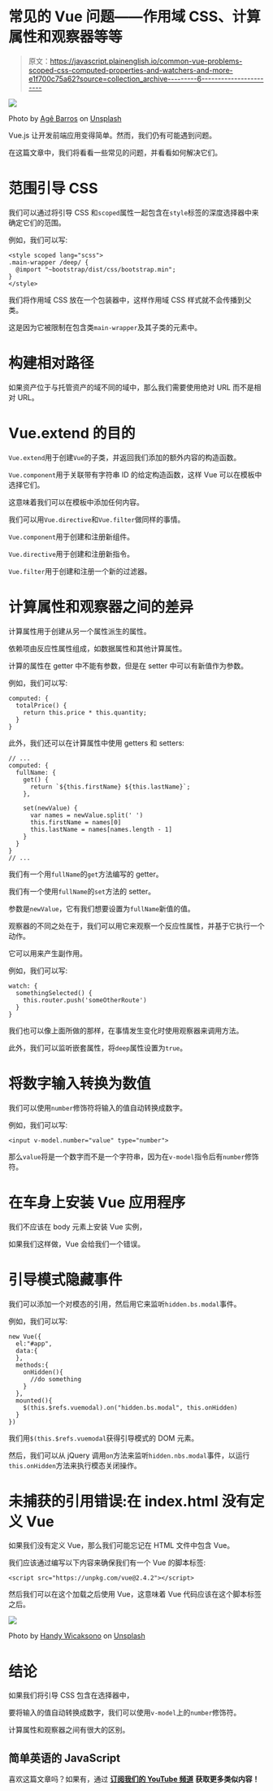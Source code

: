 # 常见的 Vue 问题——作用域 CSS、计算属性和观察器等等

> 原文：<https://javascript.plainenglish.io/common-vue-problems-scoped-css-computed-properties-and-watchers-and-more-e1f700c75a62?source=collection_archive---------6----------------------->

![](img/ea191f608e4dbfbe798a05b08895d5aa.png)

Photo by [Agê Barros](https://unsplash.com/@agebarros?utm_source=medium&utm_medium=referral) on [Unsplash](https://unsplash.com?utm_source=medium&utm_medium=referral)

Vue.js 让开发前端应用变得简单。然而，我们仍有可能遇到问题。

在这篇文章中，我们将看看一些常见的问题，并看看如何解决它们。

# 范围引导 CSS

我们可以通过将引导 CSS 和`scoped`属性一起包含在`style`标签的深度选择器中来确定它们的范围。

例如，我们可以写:

```
<style scoped lang="scss">
.main-wrapper /deep/ {
  @import "~bootstrap/dist/css/bootstrap.min";
}
</style>
```

我们将作用域 CSS 放在一个包装器中，这样作用域 CSS 样式就不会传播到父类。

这是因为它被限制在包含类`main-wrapper`及其子类的元素中。

# 构建相对路径

如果资产位于与托管资产的域不同的域中，那么我们需要使用绝对 URL 而不是相对 URL。

# Vue.extend 的目的

`Vue.extend`用于创建`Vue`的子类，并返回我们添加的额外内容的构造函数。

`Vue.component`用于关联带有字符串 ID 的给定构造函数，这样 Vue 可以在模板中选择它们。

这意味着我们可以在模板中添加任何内容。

我们可以用`Vue.directive`和`Vue.filter`做同样的事情。

`Vue.component`用于创建和注册新组件。

`Vue.directive`用于创建和注册新指令。

`Vue.filter`用于创建和注册一个新的过滤器。

# 计算属性和观察器之间的差异

计算属性用于创建从另一个属性派生的属性。

依赖项由反应性属性组成，如数据属性和其他计算属性。

计算的属性在 getter 中不能有参数，但是在 setter 中可以有新值作为参数。

例如，我们可以写:

```
computed: {
  totalPrice() {
    return this.price * this.quantity;
  }
}
```

此外，我们还可以在计算属性中使用 getters 和 setters:

```
// ...
computed: {
  fullName: {
    get() {
      return `${this.firstName} ${this.lastName}`;
    },

    set(newValue) {
      var names = newValue.split(' ')
      this.firstName = names[0]
      this.lastName = names[names.length - 1]
    }
  }
}
// ...
```

我们有一个用`fullName`的`get`方法编写的 getter。

我们有一个使用`fullName`的`set`方法的 setter。

参数是`newValue`，它有我们想要设置为`fullName`新值的值。

观察器的不同之处在于，我们可以用它来观察一个反应性属性，并基于它执行一个动作。

它可以用来产生副作用。

例如，我们可以写:

```
watch: {
  somethingSelected() {
    this.router.push('someOtherRoute')
  }
}
```

我们也可以像上面所做的那样，在事情发生变化时使用观察器来调用方法。

此外，我们可以监听嵌套属性，将`deep`属性设置为`true`。

# 将数字输入转换为数值

我们可以使用`number`修饰符将输入的值自动转换成数字。

例如，我们可以写:

```
<input v-model.number="value" type="number">
```

那么`value`将是一个数字而不是一个字符串，因为在`v-model`指令后有`number`修饰符。

# 在车身上安装 Vue 应用程序

我们不应该在 body 元素上安装 Vue 实例，

如果我们这样做，Vue 会给我们一个错误。

# 引导模式隐藏事件

我们可以添加一个对模态的引用，然后用它来监听`hidden.bs.modal`事件。

例如，我们可以写:

```
new Vue({
  el:"#app",
  data:{
  },
  methods:{
    onHidden(){
      //do something
    }
  },
  mounted(){
    $(this.$refs.vuemodal).on("hidden.bs.modal", this.onHidden)
  }
})
```

我们用`$(this.$refs.vuemodal`获得引导模式的 DOM 元素。

然后，我们可以从 jQuery 调用`on`方法来监听`hidden.nbs.modal`事件，以运行`this.onHidden`方法来执行模态关闭操作。

# 未捕获的引用错误:在 index.html 没有定义 Vue

如果我们没有定义 Vue，那么我们可能忘记在 HTML 文件中包含 Vue。

我们应该通过编写以下内容来确保我们有一个 Vue 的脚本标签:

```
<script src="https://unpkg.com/vue@2.4.2"></script>
```

然后我们可以在这个加载之后使用 Vue，这意味着 Vue 代码应该在这个脚本标签之后。

![](img/b6525f69a65dc639ee63106f5818fc50.png)

Photo by [Handy Wicaksono](https://unsplash.com/@handywicaksono?utm_source=medium&utm_medium=referral) on [Unsplash](https://unsplash.com?utm_source=medium&utm_medium=referral)

# 结论

如果我们将引导 CSS 包含在选择器中，

要将输入的值自动转换成数字，我们可以使用`v-model`上的`number`修饰符。

计算属性和观察器之间有很大的区别。

## 简单英语的 JavaScript

喜欢这篇文章吗？如果有，通过 [**订阅我们的 YouTube 频道**](https://www.youtube.com/channel/UCtipWUghju290NWcn8jhyAw) **获取更多类似内容！**